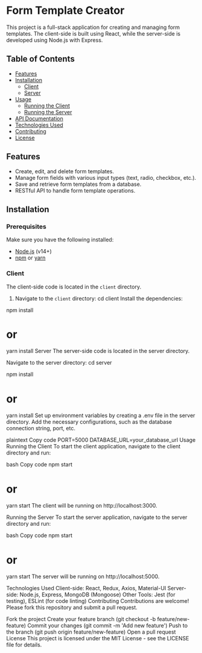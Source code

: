 # Form Template Creator

This project is a full-stack application for creating and managing form templates. The client-side is built using React, while the server-side is developed using Node.js with Express.

## Table of Contents

- [Features](#features)
- [Installation](#installation)
  - [Client](#client)
  - [Server](#server)
- [Usage](#usage)
  - [Running the Client](#running-the-client)
  - [Running the Server](#running-the-server)
- [API Documentation](#api-documentation)
- [Technologies Used](#technologies-used)
- [Contributing](#contributing)
- [License](#license)

## Features

- Create, edit, and delete form templates.
- Manage form fields with various input types (text, radio, checkbox, etc.).
- Save and retrieve form templates from a database.
- RESTful API to handle form template operations.

## Installation

### Prerequisites

Make sure you have the following installed:

- [Node.js](https://nodejs.org/) (v14+)
- [npm](https://www.npmjs.com/) or [yarn](https://yarnpkg.com/)

### Client

The client-side code is located in the `client` directory.

1. Navigate to the `client` directory:
   cd client
Install the dependencies:

npm install
# or
yarn install
Server
The server-side code is located in the server directory.

Navigate to the server directory:
cd server

npm install
# or
yarn install
Set up environment variables by creating a .env file in the server directory. Add the necessary configurations, such as the database connection string, port, etc.

plaintext
Copy code
PORT=5000
DATABASE_URL=your_database_url
Usage
Running the Client
To start the client application, navigate to the client directory and run:

bash
Copy code
npm start
# or
yarn start
The client will be running on http://localhost:3000.

Running the Server
To start the server application, navigate to the server directory and run:

bash
Copy code
npm start
# or
yarn start
The server will be running on http://localhost:5000.


Technologies Used
Client-side: React, Redux, Axios, Material-UI
Server-side: Node.js, Express, MongoDB (Mongoose)
Other Tools: Jest (for testing), ESLint (for code linting)
Contributing
Contributions are welcome! Please fork this repository and submit a pull request.

Fork the project
Create your feature branch (git checkout -b feature/new-feature)
Commit your changes (git commit -m 'Add new feature')
Push to the branch (git push origin feature/new-feature)
Open a pull request
License
This project is licensed under the MIT License - see the LICENSE file for details.






